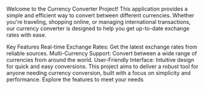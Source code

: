 Welcome to the Currency Converter Project! This application provides a simple and efficient way to convert between different currencies. Whether you're traveling, shopping online, or managing international transactions, our currency converter is designed to help you get up-to-date exchange rates with ease.

Key Features
Real-time Exchange Rates: Get the latest exchange rates from reliable sources.
Multi-Currency Support: Convert between a wide range of currencies from around the world.
User-Friendly Interface: Intuitive design for quick and easy conversions.
This project aims to deliver a robust tool for anyone needing currency conversion, built with a focus on simplicity and performance. Explore the features to meet your needs
